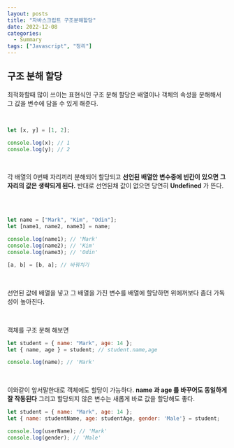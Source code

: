```yaml
---
layout: posts
title: "자바스크립트 구조분해할당"
date: 2022-12-08
categories:
  - Summary
tags: ["Javascript", "정리"]
---
```


## 구조 분해 할당

최적화할때 많이 쓰이는 표현식인 구조 분해 할당은 배열이나 객체의 속성을 분해해서 그 값을 변수에 담을 수 있게 해준다.

<br>

```javascript
let [x, y] = [1, 2];

console.log(x); // 1
console.log(y); // 2
```

<br>

각 배열의 0번째 자리끼리 분해되어 할당되고 **선언된 배열안 변수중에 빈칸이 있으면 그 자리의 값은 생략되게 된다.** 반대로 선언된채 값이 없으면 당연히 **Undefined** 가 뜬다.

<br>
<br>

```javascript
let name = ["Mark", "Kim", "Odin"];
let [name1, name2, name3] = name;

console.log(name1); // 'Mark'
console.log(name2); // 'Kim'
console.log(name3); // 'Odin'

[a, b] = [b, a]; // 바꿔치기
```

<br>

선언된 값에 배열을 넣고 그 배열을 가진 변수를 배열에 할당하면 위에꺼보다 좀더 가독성이 높아진다.

<br>

객체를 구조 분해 해보면

```javascript
let student = { name: "Mark", age: 14 };
let { name, age } = student; // student.name,age

console.log(name); // 'Mark'
```

<br>

이와같이 앞서말한대로 객체에도 할당이 가능하다. **name 과 age 를 바꾸어도 동일하게 잘 작동된다** 그리고 할당되지 않은 변수는 새롭게 바로 값을 할당해도 좋다.

```javascript
let student = { name: "Mark", age: 14 };
let { name: studentName, age: studentAge, gender: 'Male'} = student;

console.log(userName); // 'Mark'
console.log(gender); // 'Male'
```
